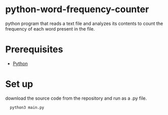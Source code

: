 # python-word-frequency-counter
python program that reads a text file and analyzes its contents to count the frequency of each word present in the file.

# Prerequisites
- [Python](https://www.python.org)
# Set up
download the source code from the repository and run as a .py file.
```bash
  python3 main.py
```
